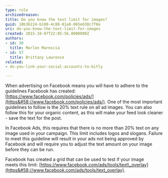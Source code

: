 ```yaml
---
type: rule
archivedreason: 
title: Do you know the text limit for images?
guid: 10b36224-b180-4c88-81a8-065e638c7f8e
uri: do-you-know-the-text-limit-for-images
created: 2015-10-07T22:05:56.0000000Z
authors:
- id: 30
  title: Marlon Marescia
- id: 57
  title: Brittany Lawrence
related:
- do-you-link-your-social-accounts-to-bitly

---
```


When advertising on Facebook means you will have to adhere to the guidelines Facebook has created: [https://www.facebook.com/policies/ads/](https&#58;//www.facebook.com/policies/ads/). One of the most important guidelines to follow is the 20% text rule on all ad images. You can also follow this for your organic content, as this will make your feed look cleaner - save the text for the post.

<!--endintro-->



In Facebook Ads, this requires that there is no more than 20% text on any image used in your campaign. This limit includes logos and slogans. Failure to meet this guideline will result in your ads not being approved by Facebook and will require you to adjust the text amount on your image before they can be run.

Facebook has created a grid that can be used to test if your image meets this limit: [https://www.facebook.com/ads/tools/text\_overlay](https&#58;//www.facebook.com/ads/tools/text_overlay).
